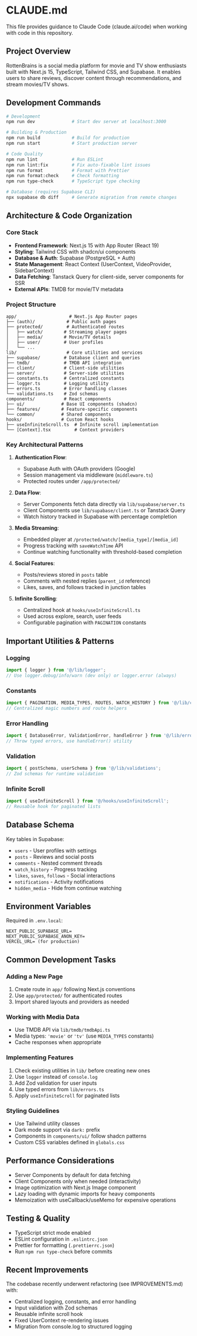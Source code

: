 # CLAUDE.md

This file provides guidance to Claude Code (claude.ai/code) when working with code in this repository.

## Project Overview

RottenBrains is a social media platform for movie and TV show enthusiasts built with Next.js 15, TypeScript, Tailwind CSS, and Supabase. It enables users to share reviews, discover content through recommendations, and stream movies/TV shows.

## Development Commands

```bash
# Development
npm run dev              # Start dev server at localhost:3000

# Building & Production
npm run build            # Build for production
npm run start            # Start production server

# Code Quality
npm run lint             # Run ESLint
npm run lint:fix         # Fix auto-fixable lint issues
npm run format           # Format with Prettier
npm run format:check     # Check formatting
npm run type-check       # TypeScript type checking

# Database (requires Supabase CLI)
npx supabase db diff     # Generate migration from remote changes
```

## Architecture & Code Organization

### Core Stack
- **Frontend Framework**: Next.js 15 with App Router (React 19)
- **Styling**: Tailwind CSS with shadcn/ui components
- **Database & Auth**: Supabase (PostgreSQL + Auth)
- **State Management**: React Context (UserContext, VideoProvider, SidebarContext)
- **Data Fetching**: Tanstack Query for client-side, server components for SSR
- **External APIs**: TMDB for movie/TV metadata

### Project Structure

```
app/                    # Next.js App Router pages
├── (auth)/            # Public auth pages
├── protected/         # Authenticated routes
│   ├── watch/        # Streaming player pages
│   ├── media/        # Movie/TV details
│   ├── user/         # User profiles
│   └── ...
lib/                   # Core utilities and services
├── supabase/         # Database client and queries
├── tmdb/             # TMDB API integration
├── client/           # Client-side utilities
├── server/           # Server-side utilities
├── constants.ts      # Centralized constants
├── logger.ts         # Logging utility
├── errors.ts         # Error handling classes
└── validations.ts    # Zod schemas
components/           # React components
├── ui/              # Base UI components (shadcn)
├── features/        # Feature-specific components
└── common/          # Shared components
hooks/               # Custom React hooks
├── useInfiniteScroll.ts  # Infinite scroll implementation
└── [Context].tsx         # Context providers
```

### Key Architectural Patterns

1. **Authentication Flow**:
   - Supabase Auth with OAuth providers (Google)
   - Session management via middleware (`middleware.ts`)
   - Protected routes under `/app/protected/`

2. **Data Flow**:
   - Server Components fetch data directly via `lib/supabase/server.ts`
   - Client Components use `lib/supabase/client.ts` or Tanstack Query
   - Watch history tracked in Supabase with percentage completion

3. **Media Streaming**:
   - Embedded player at `/protected/watch/[media_type]/[media_id]`
   - Progress tracking with `saveWatchTime` API
   - Continue watching functionality with threshold-based completion

4. **Social Features**:
   - Posts/reviews stored in `posts` table
   - Comments with nested replies (`parent_id` reference)
   - Likes, saves, and follows tracked in junction tables

5. **Infinite Scrolling**:
   - Centralized hook at `hooks/useInfiniteScroll.ts`
   - Used across explore, search, user feeds
   - Configurable pagination with `PAGINATION` constants

## Important Utilities & Patterns

### Logging
```typescript
import { logger } from '@/lib/logger';
// Use logger.debug/info/warn (dev only) or logger.error (always)
```

### Constants
```typescript
import { PAGINATION, MEDIA_TYPES, ROUTES, WATCH_HISTORY } from '@/lib/constants';
// Centralized magic numbers and route helpers
```

### Error Handling
```typescript
import { DatabaseError, ValidationError, handleError } from '@/lib/errors';
// Throw typed errors, use handleError() utility
```

### Validation
```typescript
import { postSchema, userSchema } from '@/lib/validations';
// Zod schemas for runtime validation
```

### Infinite Scroll
```typescript
import { useInfiniteScroll } from '@/hooks/useInfiniteScroll';
// Reusable hook for paginated lists
```

## Database Schema

Key tables in Supabase:
- `users` - User profiles with settings
- `posts` - Reviews and social posts
- `comments` - Nested comment threads
- `watch_history` - Progress tracking
- `likes`, `saves`, `follows` - Social interactions
- `notifications` - Activity notifications
- `hidden_media` - Hide from continue watching

## Environment Variables

Required in `.env.local`:
```
NEXT_PUBLIC_SUPABASE_URL=
NEXT_PUBLIC_SUPABASE_ANON_KEY=
VERCEL_URL= (for production)
```

## Common Development Tasks

### Adding a New Page
1. Create route in `app/` following Next.js conventions
2. Use `app/protected/` for authenticated routes
3. Import shared layouts and providers as needed

### Working with Media Data
- Use TMDB API via `lib/tmdb/tmdbApi.ts`
- Media types: `'movie'` or `'tv'` (use `MEDIA_TYPES` constants)
- Cache responses when appropriate

### Implementing Features
1. Check existing utilities in `lib/` before creating new ones
2. Use `logger` instead of `console.log`
3. Add Zod validation for user inputs
4. Use typed errors from `lib/errors.ts`
5. Apply `useInfiniteScroll` for paginated lists

### Styling Guidelines
- Use Tailwind utility classes
- Dark mode support via `dark:` prefix
- Components in `components/ui/` follow shadcn patterns
- Custom CSS variables defined in `globals.css`

## Performance Considerations

- Server Components by default for data fetching
- Client Components only when needed (interactivity)
- Image optimization with Next.js Image component
- Lazy loading with dynamic imports for heavy components
- Memoization with useCallback/useMemo for expensive operations

## Testing & Quality

- TypeScript strict mode enabled
- ESLint configuration in `.eslintrc.json`
- Prettier for formatting (`.prettierrc.json`)
- Run `npm run type-check` before commits

## Recent Improvements

The codebase recently underwent refactoring (see IMPROVEMENTS.md) with:
- Centralized logging, constants, and error handling
- Input validation with Zod schemas
- Reusable infinite scroll hook
- Fixed UserContext re-rendering issues
- Migration from console.log to structured logging
